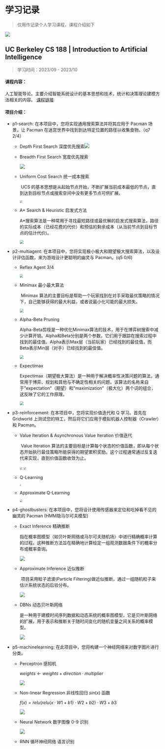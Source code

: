 # 学习记录

> 仅用作记录个人学习课程，课程介绍如下

![](https://p.ipic.vip/afu5vw.png)

## UC Berkeley **CS 188** | Introduction to Artificial Intelligence

> 学习时间：2023/09 - 2023/10                                                                                                              

#### 课程内容：

​	人工智能导论。主要介绍智能系统设计的基本思想和技术，统计和决策理论建模方法相关的内容。 [课程链接](https://inst.eecs.berkeley.edu/~cs188/fa18/)

#### 项目介绍：

- p1-search:   在本项目中，您将实现通用搜索算法并将其应用于 Pacman 场景，让 Pacman 在迷宫世界中找到到达特定位置的路径以收集食物。（q7  2/4）

   + Depth First Search 深度优先搜索![](https://p.ipic.vip/kxph45.jpg)

   + Breadth First Search 宽度优先搜索

     <img src="https://p.ipic.vip/vbrlr9.png" style="max-width:50%;" />

   + Uniform Cost Search 统一成本搜索

     ​	UCS 的基本思想是从起始节点开始，不断扩展当前成本最低的节点，直到达到目标节点或搜索空间中没有更多节点可供扩展。

     <img src="https://p.ipic.vip/29xb2o.png" style="zoom:50%;" />

   + A* Search & Heuristic 启发式方法

     ​	A*搜索算法是一种常用于寻找最短路径或最优解的启发式搜索算法，路径的实际成本（已经花费的代价）和预估的剩余成本（从当前节点到目标节点的估计代价)。

     <img src="https://p.ipic.vip/17duvv.png" style="zoom:75%;" />

     

- p2-multiagent:   在本项目中，您将实现极小极大和期望极大搜索算法，以及设计评估函数，来为游戏设计更聪明的幽灵与 Pacman。(q5  0/6)

   + Reflex Agent  3/4

     <img src="https://p.ipic.vip/3cv16i.png" style="zoom:67%;" />

   + Minimax 最小最大算法

     ​	Minimax 算法的主要目标是帮助一个玩家找到在对手采取最优策略的情况下，自己能够获得的最大利益，或者说最小化可能的最大损失。

     <img src="https://p.ipic.vip/vm1xi8.png" style="zoom:75%;" />

   + Alpha-Beta Pruning 

     ​	Alpha-Beta剪枝是一种优化Minimax算法的技术，用于在博弈树搜索中减少计算开销。Alpha和Beta分别是两个参数，它们用于跟踪在搜索过程中找到的最佳值。Alpha表示Max层（当前玩家）已经找到的最佳值，而Beta表示Min层（对手）已经找到的最佳值。

     <img src="https://p.ipic.vip/seh552.png" style="zoom:75%;" />

   + Expectimax

     ​	Expectimax（期望极大算法）是一种用于解决概率性决策问题的算法，通常用于博弈、规划和其他与不确定性相关的问题。该算法的名称来自于"expectation"（期望）和"maximization"（极大化）两个词的组合，这反映了它的工作原理。

     <img src="https://p.ipic.vip/lkicoi.png" style="zoom:75%;" />

- p3-reinforcement:  在本项目中，您将实现价值迭代和 Q 学习。首先在 Gridworld 上测试您的特工，然后将它们应用于模拟机器人控制器（Crawler）和 Pacman。

   + Value Iteration & Asynchronous Value Iteration  价值迭代

     ​	Value Iteration 算法的主要目标是计算每个状态的价值函数，即从每个状态开始执行最佳策略所能获得的期望累积奖励。这个过程通常通过反复迭代来实现，直到价值函数收敛为止。

     <img src="https://p.ipic.vip/j8lmtz.png" style="zoom:50%;" />

     <img src="https://p.ipic.vip/73ed7n.png" style="zoom:50%;" />

   + Q-Learning

     <img src="https://p.ipic.vip/7v0hqy.png" style="zoom:30%;" />

   + Approximate Q-Learning

     <img src="https://p.ipic.vip/ongan5.png" style="zoom:50%;" />

- p4-ghostbusters:  在本项目中，您将设计使用传感器来定位和吃掉看不见的幽灵的 Pacman (HMM隐马尔可夫模型)

   - Exact Inference 精确推断

     ​	指在概率图模型（如贝叶斯网络或马尔可夫随机场）中进行精确概率计算的过程。这种推断方法旨在精确地计算给定一组观测数据条件下的概率分布或概率查询。

     <img src="https://p.ipic.vip/v9jpme.png" style="max-width:70%;" />

   - Approximate Inference 近似推断

     ​	项目采用粒子滤波(Particle Filtering)做近似推断，通过一组随机粒子来估计系统状态的后验分布。

     <img src="https://p.ipic.vip/jx33yn.png" style="max-width:70%;" />

   - DBNs 动态贝叶斯网络

     ​	是一种用于建模时间序列数据和动态系统的概率图模型，它是贝叶斯网络的扩展，用于表示和推断关于随时间变化的随机变量之间关系的概率模型。

     <img src="https://p.ipic.vip/kwnuo4.png" style="max-width:80%;" />

- p5-machinelearning:   在此项目中，您将构建一个神经网络来对数字图片进行分类。

   - Perceptron 感知机

      $weights←weights+direction⋅multiplier$

      ![](https://p.ipic.vip/w9ave4.png)
      
   - Non-linear Regression 非线性回归 $sin(x)$ 函数
   
      $f(x)=relu(relu(x⋅W1+b1)⋅W2+b2)⋅W3+b3$
   
      ![](https://p.ipic.vip/w1hvp5.png)
   
   - Neural Network 数字图像 0-9 识别
   
      ![](https://p.ipic.vip/3lp8e7.png)

   - RNN 循环神经网络 语言识别

